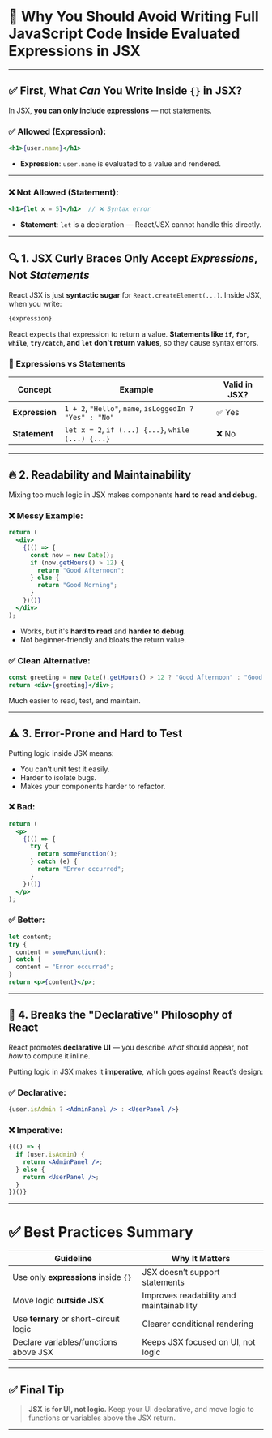 
# 🚫 Why You Should Avoid Writing Full JavaScript Code Inside Evaluated Expressions in JSX

---

## ✅ First, What *Can* You Write Inside `{}` in JSX?

In JSX, **you can only include expressions** — not statements.

### ✅ Allowed (Expression):

```jsx
<h1>{user.name}</h1>
```

* **Expression**: `user.name` is evaluated to a value and rendered.

---

### ❌ Not Allowed (Statement):

```jsx
<h1>{let x = 5}</h1>  // ❌ Syntax error
```

* **Statement**: `let` is a declaration — React/JSX cannot handle this directly.

---

## 🔍 1. **JSX Curly Braces Only Accept *Expressions*, Not *Statements***

React JSX is just **syntactic sugar** for `React.createElement(...)`. Inside JSX, when you write:

```jsx
{expression}
```

React expects that expression to return a value. **Statements like `if`, `for`, `while`, `try/catch`, and `let` don't return values**, so they cause syntax errors.

### 🧠 Expressions vs Statements

| Concept        | Example                                                 | Valid in JSX? |
| -------------- | ------------------------------------------------------- | ------------- |
| **Expression** | `1 + 2`, `"Hello"`, `name`, `isLoggedIn ? "Yes" : "No"` | ✅ Yes         |
| **Statement**  | `let x = 2`, `if (...) {...}`, `while (...) {...}`      | ❌ No          |

---

## 🔥 2. **Readability and Maintainability**

Mixing too much logic in JSX makes components **hard to read and debug**.

### ❌ Messy Example:

```jsx
return (
  <div>
    {(() => {
      const now = new Date();
      if (now.getHours() > 12) {
        return "Good Afternoon";
      } else {
        return "Good Morning";
      }
    })()}
  </div>
);
```

* Works, but it's **hard to read** and **harder to debug**.
* Not beginner-friendly and bloats the return value.

### ✅ Clean Alternative:

```jsx
const greeting = new Date().getHours() > 12 ? "Good Afternoon" : "Good Morning";
return <div>{greeting}</div>;
```

Much easier to read, test, and maintain.

---

## ⚠️ 3. **Error-Prone and Hard to Test**

Putting logic inside JSX means:

* You can’t unit test it easily.
* Harder to isolate bugs.
* Makes your components harder to refactor.

### ❌ Bad:

```jsx
return (
  <p>
    {(() => {
      try {
        return someFunction();
      } catch (e) {
        return "Error occurred";
      }
    })()}
  </p>
);
```

### ✅ Better:

```jsx
let content;
try {
  content = someFunction();
} catch {
  content = "Error occurred";
}
return <p>{content}</p>;
```

---

## 🚀 4. **Breaks the "Declarative" Philosophy of React**

React promotes **declarative UI** — you describe *what* should appear, not *how* to compute it inline.

Putting logic in JSX makes it **imperative**, which goes against React’s design:

### ✅ Declarative:

```jsx
{user.isAdmin ? <AdminPanel /> : <UserPanel />}
```

### ❌ Imperative:

```jsx
{(() => {
  if (user.isAdmin) {
    return <AdminPanel />;
  } else {
    return <UserPanel />;
  }
})()}
```

---

# ✅ Best Practices Summary

| Guideline                              | Why It Matters                           |
| -------------------------------------- | ---------------------------------------- |
| Use only **expressions** inside `{}`   | JSX doesn’t support statements           |
| Move logic **outside JSX**             | Improves readability and maintainability |
| Use **ternary** or short-circuit logic | Clearer conditional rendering            |
| Declare variables/functions above JSX  | Keeps JSX focused on UI, not logic       |

---

## ✅ Final Tip

> **JSX is for UI, not logic.**
> Keep your UI declarative, and move logic to functions or variables above the JSX return.

---